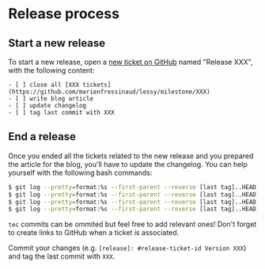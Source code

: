 # Release process

## Start a new release

To start a new release, open a [new ticket on GitHub](https://github.com/marienfressinaud/lessy/issues/new)
named "Release XXX", with the following content:

```
- [ ] close all [XXX tickets](https://github.com/marienfressinaud/lessy/milestone/XXX)
- [ ] write blog article
- [ ] update changelog
- [ ] tag last commit with XXX
```

## End a release

Once you ended all the tickets related to the new release and you prepared the
article for the blog, you'll have to update the changelog. You can help
yourself with the following bash commands:

```bash
$ git log --pretty=format:%s --first-parent --reverse [last tag]..HEAD | grep add:
$ git log --pretty=format:%s --first-parent --reverse [last tag]..HEAD | grep imp:
$ git log --pretty=format:%s --first-parent --reverse [last tag]..HEAD | grep fix:
$ git log --pretty=format:%s --first-parent --reverse [last tag]..HEAD | grep doc:
```

`tec` commits can be ommited but feel free to add relevant ones! Don't forget
to create links to GitHub when a ticket is associated.

Commit your changes (e.g. `[release]: #release-ticket-id Version XXX`) and tag
the last commit with `XXX`.
